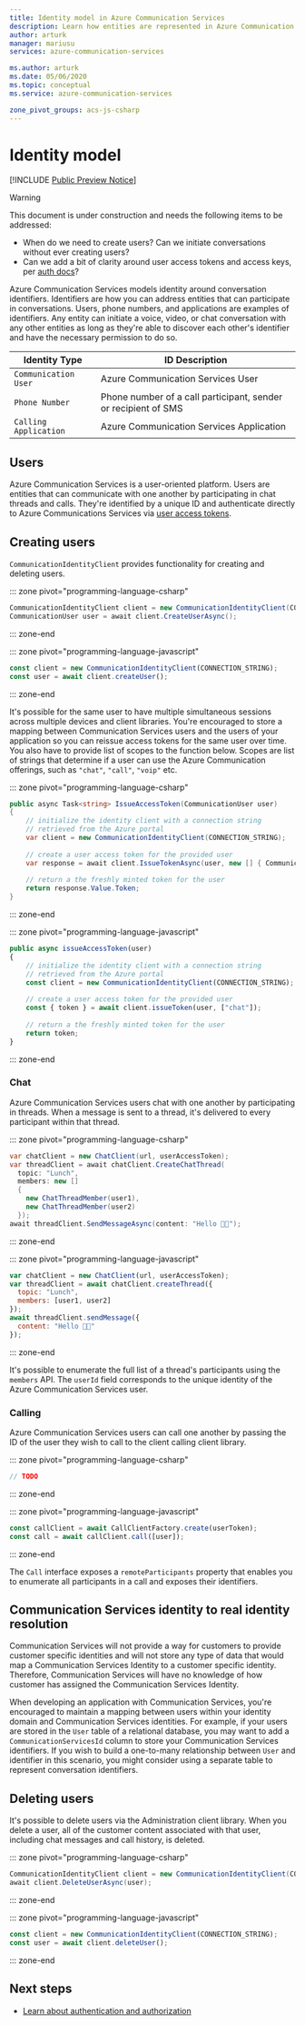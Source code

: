 ```yaml
---
title: Identity model in Azure Communication Services
description: Learn how entities are represented in Azure Communication Services
author: arturk
manager: mariusu
services: azure-communication-services

ms.author: arturk
ms.date: 05/06/2020
ms.topic: conceptual
ms.service: azure-communication-services

zone_pivot_groups: acs-js-csharp
---
```


# Identity model

[!INCLUDE [Public Preview Notice](../includes/public-preview-include.md)]

> [!WARNING]
> This document is under construction and needs the following items to be addressed: 
> - When do we need to create users? Can we initiate conversations without ever creating users?
> - Can we add a bit of clarity around user access tokens and access keys, per [auth docs](./authentication.md)?

Azure Communication Services models identity around conversation identifiers. Identifiers are how you can address entities that can participate in conversations. Users, phone numbers, and applications are examples of identifiers. Any entity can initiate a voice, video, or chat conversation with any other entities as long as they're able to discover each other's identifier and have the necessary permission to do so.

| Identity Type         | ID Description                                                 |
| --------------------- | -------------------------------------------------------------- |
| `Communication User`  | Azure Communication Services User                              |
| `Phone Number`        | Phone number of a call participant, sender or recipient of SMS |
| `Calling Application` | Azure Communication Services Application                       |

## Users

Azure Communication Services is a user-oriented platform. Users are entities that can communicate with one another by participating in chat threads and calls. They're identified by a unique ID and authenticate directly to Azure Communications Services via [user access tokens](../quickstarts/user-access-tokens.md).

## Creating users

`CommunicationIdentityClient` provides functionality for creating and deleting users.

::: zone pivot="programming-language-csharp" 

```csharp
CommunicationIdentityClient client = new CommunicationIdentityClient(CONNECTION_STRING);
CommunicationUser user = await client.CreateUserAsync();
```

::: zone-end

::: zone pivot="programming-language-javascript" 

```javascript
const client = new CommunicationIdentityClient(CONNECTION_STRING);
const user = await client.createUser();
```

::: zone-end


It's possible for the same user to have multiple simultaneous sessions across multiple devices and client libraries. You're encouraged to store a mapping between Communication Services users and the users of your application so you can reissue access tokens for the same user over time. You also have to provide list of scopes to the function below. Scopes are list of strings that determine if a user can use the Azure Communication offerings, such as `"chat"`, `"call"`, `"voip"` etc.

::: zone pivot="programming-language-csharp" 
```csharp
public async Task<string> IssueAccessToken(CommunicationUser user)
{
    // initialize the identity client with a connection string
    // retrieved from the Azure portal
    var client = new CommunicationIdentityClient(CONNECTION_STRING);
    
    // create a user access token for the provided user
    var response = await client.IssueTokenAsync(user, new [] { CommunicationTokenScope.Chat });
    
    // return a the freshly minted token for the user
    return response.Value.Token;
}
```
::: zone-end

::: zone pivot="programming-language-javascript"
```javascript
public async issueAccessToken(user)
{
    // initialize the identity client with a connection string
    // retrieved from the Azure portal
    const client = new CommunicationIdentityClient(CONNECTION_STRING);
    
    // create a user access token for the provided user
    const { token } = await client.issueToken(user, ["chat"]);
    
    // return a the freshly minted token for the user
    return token;
}
```
::: zone-end

<!-- We should add this when we support it: It is also possible to treat users as ephemeral entities that are created for a single call or chat conversation. -->


### Chat

Azure Communication Services users chat with one another by participating in threads. When a message is sent to a thread, it's delivered to every participant within that thread.

::: zone pivot="programming-language-csharp" 
```csharp
var chatClient = new ChatClient(url, userAccessToken);
var threadClient = await chatClient.CreateChatThread(
  topic: "Lunch",
  members: new []
  {
    new ChatThreadMember(user1),
    new ChatThreadMember(user2)
  });
await threadClient.SendMessageAsync(content: "Hello 👋🏻");
```
::: zone-end

::: zone pivot="programming-language-javascript" 
```javascript
var chatClient = new ChatClient(url, userAccessToken);
var threadClient = await chatClient.createThread({
  topic: "Lunch",
  members: [user1, user2]
});
await threadClient.sendMessage({
  content: "Hello 👋🏻"
});
```
::: zone-end


It's possible to enumerate the full list of a thread's participants using the `members` API. The `userId` field corresponds to the unique identity of the Azure Communication Services user.

### Calling

Azure Communication Services users can call one another by passing the ID of the user they wish to call to the client calling client library.

::: zone pivot="programming-language-csharp" 
```csharp
// TODO
```
::: zone-end

::: zone pivot="programming-language-javascript" 
```javascript
const callClient = await CallClientFactory.create(userToken);
const call = await callClient.call([user]);
```
::: zone-end

The `Call` interface exposes a `remoteParticipants` property that enables you to enumerate all participants in a call and exposes their identifiers.


## Communication Services identity to real identity resolution

Communication Services will not provide a way for customers to provide customer specific identities and will not store any type of data that would map a Communication Services Identity to a customer specific identity. Therefore, Communication Services will have no knowledge of how customer has assigned the Communication Services Identity.

When developing an application with Communication Services, you're encouraged to maintain a mapping between users within your identity domain and Communication Services identities. For example, if your users are stored in the `User` table of a relational database, you may want to add a `CommunicationServicesId` column to store your Communication Services identifiers. If you wish to build a one-to-many relationship between `User` and identifier in this scenario, you might consider using a separate table to represent conversation identifiers.

## Deleting users

It's possible to delete users via the Administration client library. When you delete a user, all of the customer content associated with that user, including chat messages and call history, is deleted.

::: zone pivot="programming-language-csharp" 
```csharp
CommunicationIdentityClient client = new CommunicationIdentityClient(CONNECTION_STRING);
await client.DeleteUserAsync(user);
```
::: zone-end

::: zone pivot="programming-language-javascript" 
```javascript
const client = new CommunicationIdentityClient(CONNECTION_STRING);
const user = await client.deleteUser();
```
::: zone-end

## Next steps

 - [Learn about authentication and authorization](./authentication.md)
